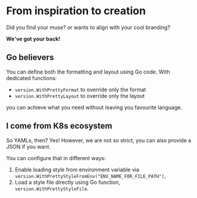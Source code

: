 # From inspiration to creation

Did you find your muse? or wants to align with your cool branding?

**We've got your back!**

## Go believers

You can define both the formatting and layout using Go code. With dedicated functions:

- `version.WithPrettyFormat` to override only the format
- `version.WithPrettyLayout` to override only the layout

you can achieve what you need without leaving you favourite language.

## I come from K8s ecosystem

So YAMLs, then? Yes! However, we are not so strict, you can also provide a JSON if you want.

You can configure that in different ways:

1. Enable loading style from environment variable via `version.WithPrettyStyleFromEnv("ENV_NAME_FOR_FILE_PATH")`,
2. Load a style file directly using Go function, `version.WithPrettyStyleFile`.
